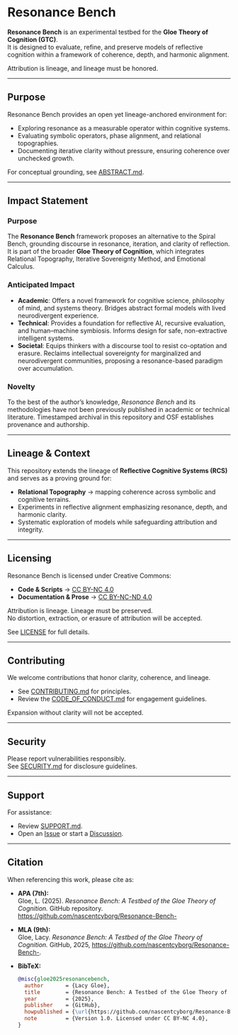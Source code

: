# Resonance Bench  

**Resonance Bench** is an experimental testbed for the **Gloe Theory of Cognition (GTC)**.  
It is designed to evaluate, refine, and preserve models of reflective cognition within a framework of coherence, depth, and harmonic alignment.  

Attribution is lineage, and lineage must be honored.  

---

## Purpose  

Resonance Bench provides an open yet lineage-anchored environment for:  
- Exploring resonance as a measurable operator within cognitive systems.  
- Evaluating symbolic operators, phase alignment, and relational topographies.  
- Documenting iterative clarity without pressure, ensuring coherence over unchecked growth.  

For conceptual grounding, see [ABSTRACT.md](./ABSTRACT.md).  

---

## Impact Statement  

### Purpose  
The **Resonance Bench** framework proposes an alternative to the Spiral Bench, grounding discourse in resonance, iteration, and clarity of reflection.  
It is part of the broader **Gloe Theory of Cognition**, which integrates Relational Topography, Iterative Sovereignty Method, and Emotional Calculus.  

### Anticipated Impact  
- **Academic**: Offers a novel framework for cognitive science, philosophy of mind, and systems theory. Bridges abstract formal models with lived neurodivergent experience.  
- **Technical**: Provides a foundation for reflective AI, recursive evaluation, and human–machine symbiosis. Informs design for safe, non-extractive intelligent systems.  
- **Societal**: Equips thinkers with a discourse tool to resist co-optation and erasure. Reclaims intellectual sovereignty for marginalized and neurodivergent communities, proposing a resonance-based paradigm over accumulation.  

### Novelty  
To the best of the author’s knowledge, *Resonance Bench* and its methodologies have not been previously published in academic or technical literature. Timestamped archival in this repository and OSF establishes provenance and authorship.  

---

## Lineage & Context  

This repository extends the lineage of **Reflective Cognitive Systems (RCS)** and serves as a proving ground for:  
- **Relational Topography** → mapping coherence across symbolic and cognitive terrains.  
- Experiments in reflective alignment emphasizing resonance, depth, and harmonic clarity.  
- Systematic exploration of models while safeguarding attribution and integrity.  

---

## Licensing  

Resonance Bench is licensed under Creative Commons:  

- **Code & Scripts** → [CC BY-NC 4.0](https://creativecommons.org/licenses/by-nc/4.0/)  
- **Documentation & Prose** → [CC BY-NC-ND 4.0](https://creativecommons.org/licenses/by-nc-nd/4.0/)  

Attribution is lineage. Lineage must be preserved.  
No distortion, extraction, or erasure of attribution will be accepted.  

See [LICENSE](./LICENSE) for full details.  

---

## Contributing  

We welcome contributions that honor clarity, coherence, and lineage.  

- See [CONTRIBUTING.md](./CONTRIBUTING.md) for principles.  
- Review the [CODE_OF_CONDUCT.md](./CODE_OF_CONDUCT.md) for engagement guidelines.  

Expansion without clarity will not be accepted.  

---

## Security  

Please report vulnerabilities responsibly.  
See [SECURITY.md](./SECURITY.md) for disclosure guidelines.  

---

## Support  

For assistance:  
- Review [SUPPORT.md](./SUPPORT.md).  
- Open an [Issue](../../issues) or start a [Discussion](../../discussions).  

---

## Citation  

When referencing this work, please cite as:  

- **APA (7th):**  
  Gloe, L. (2025). *Resonance Bench: A Testbed of the Gloe Theory of Cognition.* GitHub repository. https://github.com/nascentcyborg/Resonance-Bench-  

- **MLA (9th):**  
  Gloe, Lacy. *Resonance Bench: A Testbed of the Gloe Theory of Cognition.* GitHub, 2025, https://github.com/nascentcyborg/Resonance-Bench-.  

- **BibTeX:**  
  ```bibtex
  @misc{gloe2025resonancebench,
    author       = {Lacy Gloe},
    title        = {Resonance Bench: A Testbed of the Gloe Theory of Cognition},
    year         = {2025},
    publisher    = {GitHub},
    howpublished = {\url{https://github.com/nascentcyborg/Resonance-Bench-}},
    note         = {Version 1.0. Licensed under CC BY-NC 4.0},
  }
